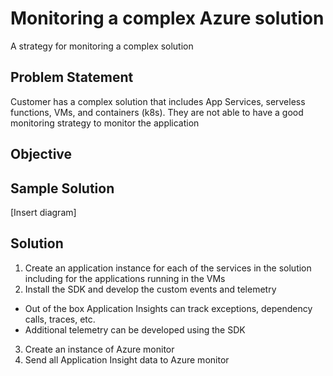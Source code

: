 # Monitoring a complex Azure solution

A strategy for monitoring a complex solution

## Problem Statement

Customer has a complex solution that includes App Services, serveless functions, VMs, and containers (k8s). They are not able to have a good monitoring strategy to monitor the application

## Objective

## Sample Solution

[Insert diagram]

## Solution

1) Create an application instance for each of the services in the solution including for the applications running in the VMs
2) Install the SDK and develop the custom events and telemetry
 - Out of the box Application Insights can track exceptions, dependency calls, traces, etc.
 - Additional telemetry can be developed using the SDK
3) Create an instance of Azure monitor 
4) Send all Application Insight data to Azure monitor
